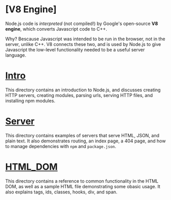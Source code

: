 # [V8 Engine]

Node.js code is *interpreted* (not compiled!) by Google's open-source **V8 engine**, which converts Javascript code to C++.

Why? Bescause Javascript was intended to be run in the browser, not in the server, unlike C++. V8 connects these two, and is used by Node.js to give Javascript the low-level functionality needed to be a useful server language.

# [Intro](https://www.w3schools.com/nodejs)

This directory contains an introduction to Node.js, and discusses creating HTTP servers, creating modules, parsing urls, serving HTTP files, and installing npm modules.

# [Server]((https://www.youtube.com/playlist?list=PL4cUxeGkcC9gcy9lrvMJ75z9maRw4byYp))

This directory contains examples of servers that serve HTML, JSON, and plain text. It also demonstrates routing, an index page, a 404 page, and how to manage dependencies with `npm` and `package.json`.

# [HTML_DOM](https://www.w3schools.com/js/js_htmldom.asp)

This directory contains a reference to common functionality in the HTML DOM, as well as a sample HTML file demonstrating some obasic usage. It also explains tags, ids, classes, hooks, div, and span.
